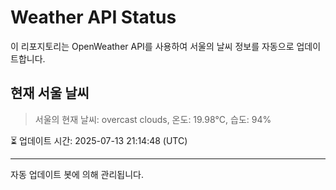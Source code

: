 
# Weather API Status

이 리포지토리는 OpenWeather API를 사용하여 서울의 날씨 정보를 자동으로 업데이트합니다.

## 현재 서울 날씨
> 서울의 현재 날씨: overcast clouds, 온도: 19.98°C, 습도: 94%

⏳ 업데이트 시간: 2025-07-13 21:14:48 (UTC)

---
자동 업데이트 봇에 의해 관리됩니다.

